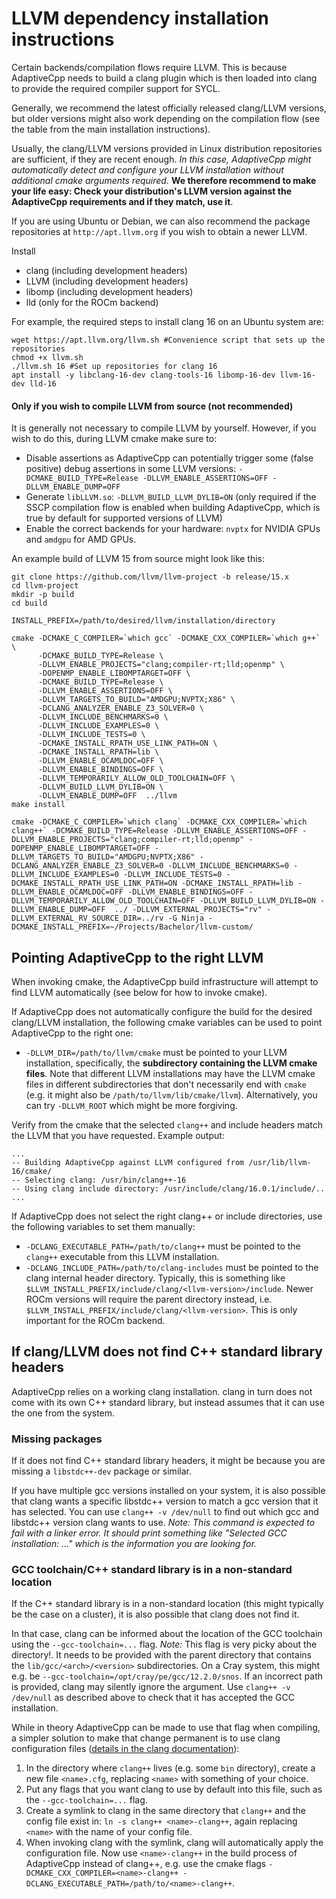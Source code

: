 # LLVM dependency installation instructions

Certain backends/compilation flows require LLVM. This is because AdaptiveCpp needs to build a clang plugin which is then loaded into clang to provide the required compiler support for SYCL.

Generally, we recommend the latest officially released clang/LLVM versions, but older versions might also work depending on the compilation flow (see the table from the main installation instructions).

Usually, the clang/LLVM versions provided in Linux distribution repositories are sufficient, if they are recent enough. 
*In this case, AdaptiveCpp might automatically detect and configure your LLVM installation without additional cmake arguments required.* **We therefore recommend to make your life easy: Check your distribution's LLVM version against the AdaptiveCpp requirements and if they match, use it**.

If you are using Ubuntu or Debian, we can also recommend the package repositories at `http://apt.llvm.org` if you wish to obtain a newer LLVM.

Install
* clang (including development headers)
* LLVM (including development headers)
* libomp (including development headers)
* lld (only for the ROCm backend)

For example, the required steps to install clang 16 on an Ubuntu system are:
```
wget https://apt.llvm.org/llvm.sh #Convenience script that sets up the repositories
chmod +x llvm.sh
./llvm.sh 16 #Set up repositories for clang 16
apt install -y libclang-16-dev clang-tools-16 libomp-16-dev llvm-16-dev lld-16
```

#### Only if you wish to compile LLVM from source (not recommended)

It is generally not necessary to compile LLVM by yourself. However, if you wish to do this, during LLVM cmake make sure to:

- Disable assertions as AdaptiveCpp can potentially trigger some (false positive) debug assertions in some LLVM versions: `-DCMAKE_BUILD_TYPE=Release -DLLVM_ENABLE_ASSERTIONS=OFF -DLLVM_ENABLE_DUMP=OFF` 
- Generate `libLLVM.so`: `-DLLVM_BUILD_LLVM_DYLIB=ON` (only required if the SSCP compilation flow is enabled when building AdaptiveCpp, which is true by default for supported versions of LLVM)
- Enable the correct backends for your hardware: `nvptx` for NVIDIA GPUs and `amdgpu` for AMD GPUs.

An example build of LLVM 15 from source might look like this:

```
git clone https://github.com/llvm/llvm-project -b release/15.x
cd llvm-project
mkdir -p build
cd build

INSTALL_PREFIX=/path/to/desired/llvm/installation/directory

cmake -DCMAKE_C_COMPILER=`which gcc` -DCMAKE_CXX_COMPILER=`which g++` \
      -DCMAKE_BUILD_TYPE=Release \
      -DLLVM_ENABLE_PROJECTS="clang;compiler-rt;lld;openmp" \
      -DOPENMP_ENABLE_LIBOMPTARGET=OFF \
      -DCMAKE_BUILD_TYPE=Release \
      -DLLVM_ENABLE_ASSERTIONS=OFF \
      -DLLVM_TARGETS_TO_BUILD="AMDGPU;NVPTX;X86" \
      -DCLANG_ANALYZER_ENABLE_Z3_SOLVER=0 \
      -DLLVM_INCLUDE_BENCHMARKS=0 \
      -DLLVM_INCLUDE_EXAMPLES=0 \
      -DLLVM_INCLUDE_TESTS=0 \
      -DCMAKE_INSTALL_RPATH_USE_LINK_PATH=ON \
      -DCMAKE_INSTALL_RPATH=lib \
      -DLLVM_ENABLE_OCAMLDOC=OFF \
      -DLLVM_ENABLE_BINDINGS=OFF \
      -DLLVM_TEMPORARILY_ALLOW_OLD_TOOLCHAIN=OFF \
      -DLLVM_BUILD_LLVM_DYLIB=ON \
      -DLLVM_ENABLE_DUMP=OFF  ../llvm
make install
```

```
cmake -DCMAKE_C_COMPILER=`which clang` -DCMAKE_CXX_COMPILER=`which clang++` -DCMAKE_BUILD_TYPE=Release -DLLVM_ENABLE_ASSERTIONS=OFF -DLLVM_ENABLE_PROJECTS="clang;compiler-rt;lld;openmp" -DOPENMP_ENABLE_LIBOMPTARGET=OFF -DLLVM_TARGETS_TO_BUILD="AMDGPU;NVPTX;X86" -DCLANG_ANALYZER_ENABLE_Z3_SOLVER=0 -DLLVM_INCLUDE_BENCHMARKS=0 -DLLVM_INCLUDE_EXAMPLES=0 -DLLVM_INCLUDE_TESTS=0 -DCMAKE_INSTALL_RPATH_USE_LINK_PATH=ON -DCMAKE_INSTALL_RPATH=lib -DLLVM_ENABLE_OCAMLDOC=OFF -DLLVM_ENABLE_BINDINGS=OFF -DLLVM_TEMPORARILY_ALLOW_OLD_TOOLCHAIN=OFF -DLLVM_BUILD_LLVM_DYLIB=ON -DLLVM_ENABLE_DUMP=OFF  ../ -DLLVM_EXTERNAL_PROJECTS="rv" -DLLVM_EXTERNAL_RV_SOURCE_DIR=../rv -G Ninja -DCMAKE_INSTALL_PREFIX=~/Projects/Bachelor/llvm-custom/

```

## Pointing AdaptiveCpp to the right LLVM

When invoking cmake, the AdaptiveCpp build infrastructure will attempt to find LLVM automatically (see below for how to invoke cmake).

If AdaptiveCpp does not automatically configure the build for the desired clang/LLVM installation, the following cmake variables can be used to point AdaptiveCpp to the right one:
* `-DLLVM_DIR=/path/to/llvm/cmake` must be pointed to your LLVM installation, specifically, the **subdirectory containing the LLVM cmake files**. Note that different LLVM installations may have the LLVM cmake files in different subdirectories that don't necessarily end with `cmake` (e.g. it might also be `/path/to/llvm/lib/cmake/llvm`). Alternatively, you can try `-DLLVM_ROOT` which might be more forgiving.

Verify from the cmake that the selected `clang++` and include headers match the LLVM that you have requested. Example output:
```
...
-- Building AdaptiveCpp against LLVM configured from /usr/lib/llvm-16/cmake/
-- Selecting clang: /usr/bin/clang++-16
-- Using clang include directory: /usr/include/clang/16.0.1/include/..
...
```

If AdaptiveCpp does not select the right clang++ or include directories, use the following variables to set them manually:


* `-DCLANG_EXECUTABLE_PATH=/path/to/clang++` must be pointed to the `clang++` executable from this LLVM installation.
* `-DCLANG_INCLUDE_PATH=/path/to/clang-includes` must be pointed to the clang internal header directory. Typically, this is something like `$LLVM_INSTALL_PREFIX/include/clang/<llvm-version>/include`. Newer ROCm versions will require the parent directory instead, i.e. `$LLVM_INSTALL_PREFIX/include/clang/<llvm-version>`. This is only important for the ROCm backend.

## If clang/LLVM does not find C++ standard library headers

AdaptiveCpp relies on a working clang installation. clang in turn does not come with its own C++ standard library, but instead assumes that it can use the one from the system.

### Missing packages

If it does not find C++ standard library headers, it might be because you are missing a `libstdc++-dev` package or similar.

If you have multiple gcc versions installed on your system, it is also possible that clang wants a specific libstdc++ version to match a gcc version that it has selected. You can use `clang++ -v /dev/null` to find out which gcc and libstdc++ version clang wants to use.
*Note: This command is expected to fail with a linker error. It should print something like "Selected GCC installation: ..." which is the information you are looking for.*

### GCC toolchain/C++ standard library is in a non-standard location

If the C++ standard library is in a non-standard location (this might typically be the case on a cluster), it is also possible that clang does not find it.

In that case, clang can be informed about the location of the GCC toolchain using the `--gcc-toolchain=...` flag.
*Note:* This flag is very picky about the directory!. It needs to be provided with the parent directory that contains the `lib/gcc/<arch>/<version>` subdirectories. On a Cray system, this might e.g. be `--gcc-toolchain=/opt/cray/pe/gcc/12.2.0/snos`. If an incorrect path is provided, clang may silently ignore the argument. Use `clang++ -v /dev/null` as described above to check that it has accepted the GCC installation.

While in theory AdaptiveCpp can be made to use that flag when compiling, a simpler solution to make that change permanent is to use clang configuration files ([details in the clang documentation](https://clang.llvm.org/docs/UsersManual.html#id25)):
1. In the directory where `clang++` lives (e.g. some `bin` directory), create a new file `<name>.cfg`, replacing `<name>` with something of your choice.
2. Put any flags that you want clang to use by default into this file, such as the `--gcc-toolchain=...` flag.
3. Create a symlink to clang in the same directory that `clang++` and the config file exist in: `ln -s clang++ <name>-clang++`, again replacing `<name>` with the name of your config file.
4. When invoking clang with the symlink, clang will automatically apply the configuration file. Now use `<name>-clang++` in the build process of AdaptiveCpp instead of clang++, e.g. use the cmake flags `-DCMAKE_CXX_COMPILER=<name>-clang++ -DCLANG_EXECUTABLE_PATH=/path/to/<name>-clang++`.




